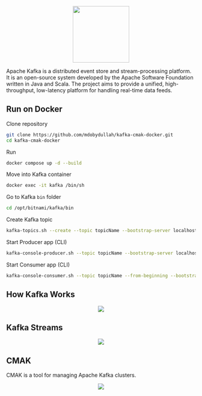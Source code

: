 <p align="center">
    <img src="https://cdn.shouts.dev/media/400/apache-kafka-logo.png" width="150"/>
</p>

Apache Kafka is a distributed event store and stream-processing platform. It is an open-source system developed by the Apache Software Foundation written in Java and Scala. The project aims to provide a unified, high-throughput, low-latency platform for handling real-time data feeds.

Run on Docker
--
Clone repository
```bash
git clone https://github.com/mdobydullah/kafka-cmak-docker.git
cd kafka-cmak-docker
```
Run
```bash
docker compose up -d --build
```

Move into Kafka container
```bash
docker exec -it kafka /bin/sh
```

Go to Kafka `bin` folder

```bash
cd /opt/bitnami/kafka/bin
```

Create Kafka topic
```bash
kafka-topics.sh --create --topic topicName --bootstrap-server localhost:9092
```

Start Producer app (CLI)
```bash
kafka-console-producer.sh --topic topicName --bootstrap-server localhost:9092
```

Start Consumer app (CLI)
```bash
kafka-console-consumer.sh --topic topicName --from-beginning --bootstrap-server localhost:9092
```

How Kafka Works
--
<p align="center">
    <img src="https://cdn.shouts.dev/media/399/how-kafka-works.png"/>
</p>

Kafka Streams
--
<p align="center">
    <img src="https://cdn.shouts.dev/media/401/apache-kafka-streams.jpeg"/>
</p>

CMAK
--
CMAK is a tool for managing Apache Kafka clusters.
<p align="center">
    <img src="https://cdn.shouts.dev/media/402/cmak.png"/>
</p>